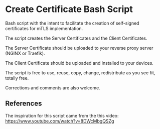 # Create Certificate Bash Script

Bash script with the intent to facilitate the creation of self-signed certificates for mTLS implementation.

The script creates the Server Certificates and the Client Certificates.

The Server Certificate should be uploaded to your reverse proxy server (NGINX or Traefik).

The Client Certificate should be uploaded and installed to your devices.

The script is free to use, reuse, copy, change, redistribute as you see fit, totally free.

Corrections and comments are also welcome.

## References
The inspiration for this script came from the this video: https://www.youtube.com/watch?v=8DWcMbgQSZg
